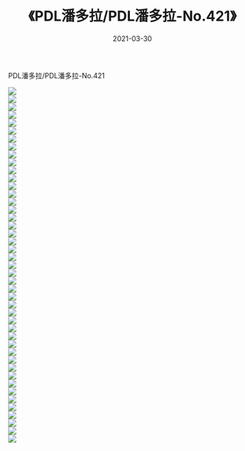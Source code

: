 ﻿---
layout: post
title:  《PDL潘多拉/PDL潘多拉-No.421》
date:   2021-03-30
img: http://pic.660000.xyz/1:/网络美图/2021/PDL潘多拉/PDL潘多拉-No.421/000.jpg
categories: [美女, 清纯, 唯美]
---

PDL潘多拉/PDL潘多拉-No.421

 ![](http://pic.660000.xyz/1:/网络美图/2021/PDL潘多拉/PDL潘多拉-No.421/001.jpg) <br>![](http://pic.660000.xyz/1:/网络美图/2021/PDL潘多拉/PDL潘多拉-No.421/002.jpg) <br>![](http://pic.660000.xyz/1:/网络美图/2021/PDL潘多拉/PDL潘多拉-No.421/003.jpg) <br>![](http://pic.660000.xyz/1:/网络美图/2021/PDL潘多拉/PDL潘多拉-No.421/004.jpg) <br>![](http://pic.660000.xyz/1:/网络美图/2021/PDL潘多拉/PDL潘多拉-No.421/005.jpg) <br>![](http://pic.660000.xyz/1:/网络美图/2021/PDL潘多拉/PDL潘多拉-No.421/006.jpg) <br>![](http://pic.660000.xyz/1:/网络美图/2021/PDL潘多拉/PDL潘多拉-No.421/007.jpg) <br>![](http://pic.660000.xyz/1:/网络美图/2021/PDL潘多拉/PDL潘多拉-No.421/008.jpg) <br>![](http://pic.660000.xyz/1:/网络美图/2021/PDL潘多拉/PDL潘多拉-No.421/009.jpg) <br>![](http://pic.660000.xyz/1:/网络美图/2021/PDL潘多拉/PDL潘多拉-No.421/010.jpg) <br>![](http://pic.660000.xyz/1:/网络美图/2021/PDL潘多拉/PDL潘多拉-No.421/011.jpg) <br>![](http://pic.660000.xyz/1:/网络美图/2021/PDL潘多拉/PDL潘多拉-No.421/012.jpg) <br>![](http://pic.660000.xyz/1:/网络美图/2021/PDL潘多拉/PDL潘多拉-No.421/013.jpg) <br>![](http://pic.660000.xyz/1:/网络美图/2021/PDL潘多拉/PDL潘多拉-No.421/014.jpg) <br>![](http://pic.660000.xyz/1:/网络美图/2021/PDL潘多拉/PDL潘多拉-No.421/015.jpg) <br>![](http://pic.660000.xyz/1:/网络美图/2021/PDL潘多拉/PDL潘多拉-No.421/016.jpg) <br>![](http://pic.660000.xyz/1:/网络美图/2021/PDL潘多拉/PDL潘多拉-No.421/017.jpg) <br>![](http://pic.660000.xyz/1:/网络美图/2021/PDL潘多拉/PDL潘多拉-No.421/018.jpg) <br>![](http://pic.660000.xyz/1:/网络美图/2021/PDL潘多拉/PDL潘多拉-No.421/019.jpg) <br>![](http://pic.660000.xyz/1:/网络美图/2021/PDL潘多拉/PDL潘多拉-No.421/020.jpg) <br>![](http://pic.660000.xyz/1:/网络美图/2021/PDL潘多拉/PDL潘多拉-No.421/021.jpg) <br>![](http://pic.660000.xyz/1:/网络美图/2021/PDL潘多拉/PDL潘多拉-No.421/022.jpg) <br>![](http://pic.660000.xyz/1:/网络美图/2021/PDL潘多拉/PDL潘多拉-No.421/023.jpg) <br>![](http://pic.660000.xyz/1:/网络美图/2021/PDL潘多拉/PDL潘多拉-No.421/024.jpg) <br>![](http://pic.660000.xyz/1:/网络美图/2021/PDL潘多拉/PDL潘多拉-No.421/025.jpg) <br>![](http://pic.660000.xyz/1:/网络美图/2021/PDL潘多拉/PDL潘多拉-No.421/026.jpg) <br>![](http://pic.660000.xyz/1:/网络美图/2021/PDL潘多拉/PDL潘多拉-No.421/027.jpg) <br>![](http://pic.660000.xyz/1:/网络美图/2021/PDL潘多拉/PDL潘多拉-No.421/028.jpg) <br>![](http://pic.660000.xyz/1:/网络美图/2021/PDL潘多拉/PDL潘多拉-No.421/029.jpg) <br>![](http://pic.660000.xyz/1:/网络美图/2021/PDL潘多拉/PDL潘多拉-No.421/030.jpg) <br>![](http://pic.660000.xyz/1:/网络美图/2021/PDL潘多拉/PDL潘多拉-No.421/031.jpg) <br>![](http://pic.660000.xyz/1:/网络美图/2021/PDL潘多拉/PDL潘多拉-No.421/032.jpg) <br>![](http://pic.660000.xyz/1:/网络美图/2021/PDL潘多拉/PDL潘多拉-No.421/033.jpg) <br>![](http://pic.660000.xyz/1:/网络美图/2021/PDL潘多拉/PDL潘多拉-No.421/034.jpg) <br>![](http://pic.660000.xyz/1:/网络美图/2021/PDL潘多拉/PDL潘多拉-No.421/035.jpg) <br>![](http://pic.660000.xyz/1:/网络美图/2021/PDL潘多拉/PDL潘多拉-No.421/036.jpg) <br>![](http://pic.660000.xyz/1:/网络美图/2021/PDL潘多拉/PDL潘多拉-No.421/037.jpg) <br>![](http://pic.660000.xyz/1:/网络美图/2021/PDL潘多拉/PDL潘多拉-No.421/038.jpg) <br>![](http://pic.660000.xyz/1:/网络美图/2021/PDL潘多拉/PDL潘多拉-No.421/039.jpg) <br>![](http://pic.660000.xyz/1:/网络美图/2021/PDL潘多拉/PDL潘多拉-No.421/040.jpg) <br>![](http://pic.660000.xyz/1:/网络美图/2021/PDL潘多拉/PDL潘多拉-No.421/041.jpg) <br>![](http://pic.660000.xyz/1:/网络美图/2021/PDL潘多拉/PDL潘多拉-No.421/042.jpg) <br>![](http://pic.660000.xyz/1:/网络美图/2021/PDL潘多拉/PDL潘多拉-No.421/043.jpg) <br>![](http://pic.660000.xyz/1:/网络美图/2021/PDL潘多拉/PDL潘多拉-No.421/044.jpg) <br>![](http://pic.660000.xyz/1:/网络美图/2021/PDL潘多拉/PDL潘多拉-No.421/045.jpg) <br>